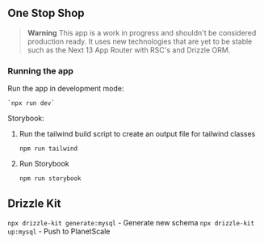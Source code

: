 ## One Stop Shop

> **Warning**
> This app is a work in progress and shouldn't be considered production ready. It uses new technologies that are yet to be stable such as the Next 13 App Router with RSC's and Drizzle ORM.

### Running the app

Run the app in development mode:

    `npx run dev`

Storybook:

1. Run the tailwind build script to create an output file for tailwind classes

   `npm run tailwind`

2. Run Storybook

   `npm run storybook`

## Drizzle Kit

`npx drizzle-kit generate:mysql` - Generate new schema
`npx drizzle-kit up:mysql` - Push to PlanetScale
